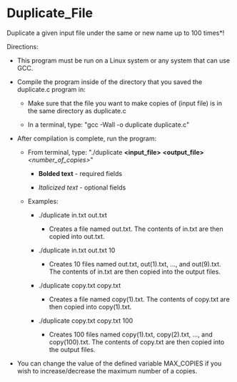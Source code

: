 # Duplicate_File
Duplicate a given input file under the same or new name up to 100 times*!

Directions:

- This program must be run on a Linux system or any system that can use GCC.

- Compile the program inside of the directory that you saved the duplicate.c program in:

  - Make sure that the file you want to make copies of (input file) is in the same directory as duplicate.c
  
  - In a terminal, type: "gcc -Wall -o duplicate duplicate.c"

- After compilation is complete, run the program:

  - From terminal, type: "./duplicate **<input_file>** **<output_file>** *<number_of_copies>*"
  
    - **Bolded text** - required fields
    
    - *Italicized text* - optional fields
    
  - Examples:
  
    - ./duplicate in.txt out.txt
    
      - Creates a file named out.txt. The contents of in.txt are then copied into out.txt.
      
    - ./duplicate in.txt out.txt 10
    
      - Creates 10 files named out.txt, out(1).txt, ..., and out(9).txt. The contents of in.txt are then copied into the output files.
      
    - ./duplicate copy.txt copy.txt
    
      - Creates a file named copy(1).txt. The contents of copy.txt are then copied into copy(1).txt.
      
    - ./duplicate copy.txt copy.txt 100
    
      - Creates 100 files named copy(1).txt, copy(2).txt, ..., and copy(100).txt. The contents of copy.txt are then copied into the output files.


* You can change the value of the defined variable MAX_COPIES if you wish to increase/decrease the maximum number of a copies.
